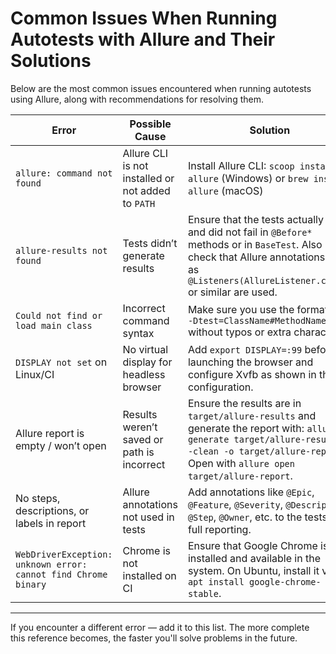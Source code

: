 # Common Issues When Running Autotests with Allure and Their Solutions

Below are the most common issues encountered when running autotests using Allure, along with recommendations for resolving them.

| Error | Possible Cause | Solution |
|-------|----------------|----------|
| `allure: command not found` | Allure CLI is not installed or not added to `PATH` | Install Allure CLI: `scoop install allure` (Windows) or `brew install allure` (macOS) |
| `allure-results not found` | Tests didn’t generate results | Ensure that the tests actually ran and did not fail in `@Before*` methods or in `BaseTest`. Also check that Allure annotations such as `@Listeners(AllureListener.class)` or similar are used. |
| `Could not find or load main class` | Incorrect command syntax | Make sure you use the format `mvn -Dtest=ClassName#MethodName test` without typos or extra characters. |
| `DISPLAY not set` on Linux/CI | No virtual display for headless browser | Add `export DISPLAY=:99` before launching the browser and configure Xvfb as shown in the CI configuration. |
| Allure report is empty / won’t open | Results weren’t saved or path is incorrect | Ensure the results are in `target/allure-results` and generate the report with: `allure generate target/allure-results --clean -o target/allure-report`. Open with `allure open target/allure-report`. |
| No steps, descriptions, or labels in report | Allure annotations not used in tests | Add annotations like `@Epic`, `@Feature`, `@Severity`, `@Description`, `@Step`, `@Owner`, etc. to the tests for full reporting. |
| `WebDriverException: unknown error: cannot find Chrome binary` | Chrome is not installed on CI | Ensure that Google Chrome is installed and available in the system. On Ubuntu, install it via `apt install google-chrome-stable`. |

---

If you encounter a different error — add it to this list. The more complete this reference becomes, the faster you'll solve problems in the future.
